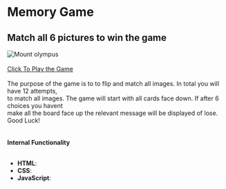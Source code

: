 # Memory Game 
## Match all 6 pictures to win the game
![Mount olympus](https://github.com/user-attachments/assets/b5a97437-4057-4c03-935e-f873b5a2d289)
<br>
<br>
[Click To Play the Game](https://nikolaosg88.github.io/The-Ultimate-Memory-Game-to-Play/)
<br>
<br>
The purpose of the game is to to flip and match all images.
In total you will have 12 attempts, <br> to match all images.
The game will start with all cards face down. If after 6 choices you havent <br>
make all the board face up the relevant message will be displayed of lose. Good Luck! <br>
<br>
<br>
**Internal Functionality**
<br>
<br>
* **HTML**:
* **CSS**:
* **JavaScript**:
